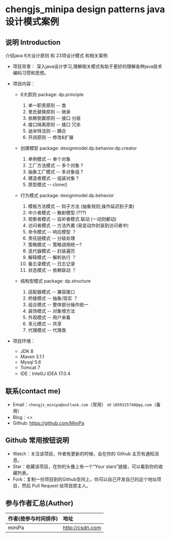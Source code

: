# chengjs_minipa design patterns java 设计模式案例

## 说明 Introduction
  介绍java 6大设计原则 和 23项设计模式 和相关案例

- 项目背景：
    深入java设计学习,理解相关模式有助于更好的理解各种java技术编码习惯和思想。
    
- 项目内容：
  - 6大原则 package: dp.principle
    1. 单一职责原则 -- 类
    2. 里氏替换原则 -- 继承
    3. 依赖倒置原则 -- 接口 分层
    4. 接口隔离原则 -- 接口 冗余
    5. 迪米特法则 -- 耦合
    6. 开闭原则 -- 修改&扩展
    
  - 创建模型 package: designmodel.dp.behavior.dp.creator
    1. 单例模式 -- 单个对象
    2. 工厂方法模式 -- 多个对象 ?
    3. 抽象工厂模式 -- 多对象组 ?
    4. 建造者模式 -- 组装对象 ?
    5. 原型模式 -- clone()
    
  - 行为模式 package: designmodel.dp.behavior
    1. 模板方法模式  -- 钩子方法 (抽象规则,操作延迟到子类)
    2. 中介者模式 -- 散射模型 (???)
    3. 观察者模式 -- 监听者模式 联动 (一动则都动)
    4. 访问者模式 -- 方法外置 (易变动作封装到访问者中)
    5. 命令模式 -- 响应模型 ？
    6. 责任链模式 -- 分级处理
    7. 策略模式 -- 策略调用统一?
    8. 迭代器模式 -- 封装遍历
    9. 解释模式 -- 解析执行 ？
    10. 备忘录模式 -- 日志记录
    11. 状态模式 -- 依赖联动 ？
   
  - 结构型模式 package: dp.structure
    1. 适配器模式 -- 兼容接口
    2. 桥接模式 -- 抽象/现实 ？
    3. 组合模式 -- 整体部分操作统一
    4. 装饰模式 -- 对象增方法 
    5. 外观模式 -- 用户来看
    6. 享元模式 -- 共享 
    7. 代理模式 -- 代理类


- 项目环境：
    - JDK 8
    - Maven 3.1.1
    - Mysql 5.6
    - Tomcat 7
    - IDE：IntelliJ IDEA 17.0.4


## 联系(contact me)

- Email：`chengjs_minipa@outlook.com`（常用） or `1059315740@qq.com`（备用）
- Blog：<>
- Github: <https://github.com/MiniPa>


## Github 常用按钮说明

- Watch：关注该项目，作者有更新的时候，会在你的 Github 主页有通知消息。
- Star：收藏该项目，在你的头像上有一个“Your stars”链接，可以看到你的收藏列表。
- Fork：复制一份项目到的Github空间上，你可以自己开发自己的这个地址项目，然后 Pull Request 给项目原主人。 

## 参与作者汇总(Author)

|作者(按参与时间排序)|地址|
|:---------|:---------|
|miniPa|<http://csdn.com>|
